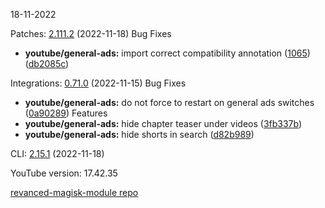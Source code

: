18-11-2022

Patches:   [2.111.2](https://github.com/revanced/revanced-patches/compare/v2.111.1...v2.111.2) (2022-11-18)
 Bug Fixes
* **youtube/general-ads:** import correct compatibility annotation ([1065](https://github.com/revanced/revanced-patches/issues/1065)) ([db2085c](https://github.com/revanced/revanced-patches/commit/db2085c217311a8b7d45a01c03c6162bc60a9298))

Integrations:   [0.71.0](https://github.com/revanced/revanced-integrations/compare/v0.70.0...v0.71.0) (2022-11-15)
 Bug Fixes
* **youtube/general-ads:** do not force to restart on general ads switches ([0a90289](https://github.com/revanced/revanced-integrations/commit/0a90289dc59e8bedfc90d62a27b46d406520ead5))
 Features
* **youtube/general-ads:** hide chapter teaser under videos ([3fb337b](https://github.com/revanced/revanced-integrations/commit/3fb337b856033965881e2c93fb43b5a34f48ee93))
* **youtube/general-ads:** hide shorts in search ([d82b989](https://github.com/revanced/revanced-integrations/commit/d82b9898a850d3e1c5163461341dbe1b34199250))

CLI:   [2.15.1](https://github.com/revanced/revanced-cli/compare/v2.15.0...v2.15.1) (2022-11-18)


YouTube version: 17.42.35

[revanced-magisk-module repo](https://github.com/vuongvan/magisk-module)
